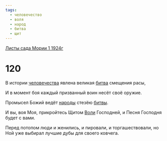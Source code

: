 ```yaml
---
tags:
  - человечество
  - воля
  - народ
  - битва
  - щит
---
```


[Листы сада Мории 1 1924г](/agni/1924)

# 120
В истории [человечества](/tag/#человечество) явлена великая [битва](/tag/#битва) смещения расы,   

И в момент боя каждый призванный воин несёт своё оружие.   

Промысел Божий ведёт [народы](/tag/#народ) стезёю [битвы](/tag/#битва).   

И вы, воя Моя, прикройтесь Щитом [Воли](/tag/#воля) Господней, и Песня Господня будет с вами.   

Перед потопом люди и женились, и пировали, и торгашествовали, но Ной уже выбирал лучшие дубы для своего ковчега.   

